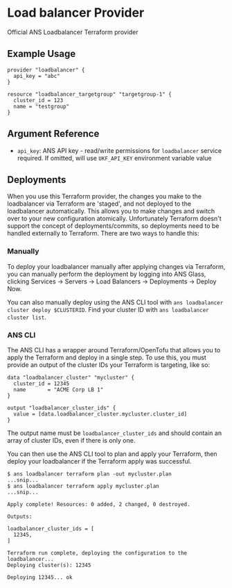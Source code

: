 # Load balancer Provider

Official ANS Loadbalancer Terraform provider

## Example Usage

```hcl
provider "loadbalancer" {
  api_key = "abc"
}

resource "loadbalancer_targetgroup" "targetgroup-1" {
  cluster_id = 123
  name = "testgroup"
}
```

## Argument Reference

* `api_key`: ANS API key - read/write permissions for `loadbalancer` service required. If omitted, will use `UKF_API_KEY` environment variable value

## Deployments

When you use this Terraform provider, the changes you make to the loadbalancer via Terraform are 'staged', and not deployed to the loadbalancer automatically. This allows you to make changes and switch over to your new configuration atomically. Unfortunately Terraform doesn't support the concept of deployments/commits, so deployments need to be handled externally to Terraform. There are two ways to handle this:

### Manually

To deploy your loadbalancer manually after applying changes via Terraform, you can manually perform the deployment by logging into ANS Glass, clicking Services -> Servers -> Load Balancers -> Deployments -> Deploy Now.

You can also manually deploy using the ANS CLI tool with `ans loadbalancer cluster deploy $CLUSTERID`. Find your cluster ID with `ans loadbalancer cluster list`.

### ANS CLI

The ANS CLI has a wrapper around Terraform/OpenTofu that allows you to apply the Terraform and deploy in a single step. To use this, you must provide an output of the cluster IDs your Terraform is targeting, like so:

```hcl
data "loadbalancer_cluster" "mycluster" {
  cluster_id = 12345
  name       = "ACME Corp LB 1"
}

output "loadbalancer_cluster_ids" {
  value = [data.loadbalancer_cluster.mycluster.cluster_id]
}
```

The output name must be `loadbalancer_cluster_ids` and should contain an array of cluster IDs, even if there is only one.

You can then use the ANS CLI tool to plan and apply your Terraform, then deploy your loadbalancer if the Terraform apply was successful.

```shell
$ ans loadbalancer terraform plan -out mycluster.plan
...snip...
$ ans loadbalancer terraform apply mycluster.plan
...snip...

Apply complete! Resources: 0 added, 2 changed, 0 destroyed.

Outputs:

loadbalancer_cluster_ids = [
  12345,
]

Terraform run complete, deploying the configuration to the loadbalancer...
Deploying cluster(s): 12345

Deploying 12345... ok
```
